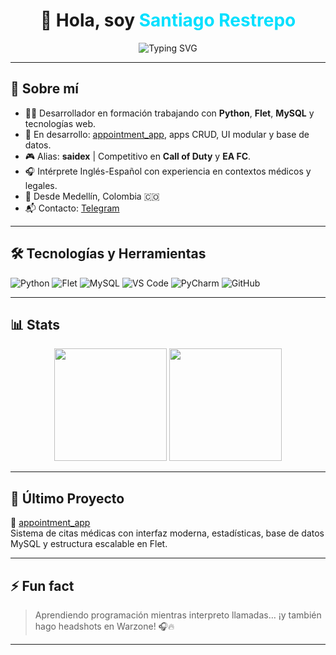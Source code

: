 <!-- Modern GitHub README for iamsantiagorestrepo -->

<h1 align="center">
  👋 Hola, soy <span style="color:#00E0FF">Santiago Restrepo</span>
</h1>

<p align="center">
  <img src="https://readme-typing-svg.demolab.com?font=Fira+Code&size=28&duration=2000&pause=1000&color=00E0FF&center=true&width=600&lines=Desarrollador+Python+%7C+Apps+CRUD+%7C+Gamer+Competitivo;Apasionado+por+la+tecnolog%C3%ADa+y+el+aprendizaje+constante" alt="Typing SVG" />
</p>

---

## 🚀 Sobre mí

- 👨‍💻 Desarrollador en formación trabajando con **Python**, **Flet**, **MySQL** y tecnologías web.
- 📲 En desarrollo: [appointment_app](https://github.com/iamsantiagorestrepo/appointment_app), apps CRUD, UI modular y base de datos.
- 🎮 Alias: **saidex** | Competitivo en **Call of Duty** y **EA FC**.
- 🎧 Intérprete Inglés-Español con experiencia en contextos médicos y legales.
- 📍 Desde Medellín, Colombia 🇨🇴
- 📬 Contacto: [Telegram](https://t.me/iamsantiagorestrepo)

---

## 🛠️ Tecnologías y Herramientas

![Python](https://img.shields.io/badge/Python-3776AB?style=for-the-badge&logo=python&logoColor=white)
![Flet](https://img.shields.io/badge/Flet-00BFA6?style=for-the-badge&logo=python&logoColor=white)
![MySQL](https://img.shields.io/badge/MySQL-00758F?style=for-the-badge&logo=mysql&logoColor=white)
![VS Code](https://img.shields.io/badge/VS%20Code-007ACC?style=for-the-badge&logo=visualstudiocode&logoColor=white)
![PyCharm](https://img.shields.io/badge/PyCharm-000000?style=for-the-badge&logo=pycharm&logoColor=white)
![GitHub](https://img.shields.io/badge/GitHub-171515?style=for-the-badge&logo=github&logoColor=white)

---

## 📊 Stats

<div align="center">

<img src="https://github-readme-stats.vercel.app/api?username=iamsantiagorestrepo&show_icons=true&theme=tokyonight&hide_border=true&count_private=true&hide_title=true" height="180px" />

<img src="https://streak-stats.demolab.com?user=iamsantiagorestrepo&theme=tokyonight&hide_border=true" height="180px" />

</div>

---

## 📌 Último Proyecto

🎯 [appointment_app](https://github.com/iamsantiagorestrepo/appointment_app)  
Sistema de citas médicas con interfaz moderna, estadísticas, base de datos MySQL y estructura escalable en Flet.

---

## ⚡ Fun fact

> Aprendiendo programación mientras interpreto llamadas… ¡y también hago headshots en Warzone! 🎧🔥

---

